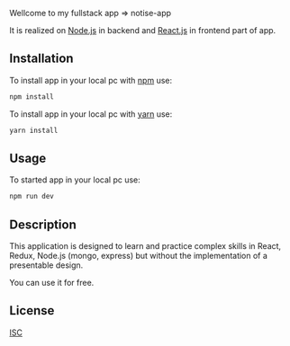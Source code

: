 Wellcome to my fullstack app => notise-app

It is realized on [Node.js](https://nodejs.org/en/download/) in backend
and [React.js](https://reactjs.org/) in frontend part of app.

## Installation

To install app in your local pc with [npm](https://docs.npmjs.com/cli/v9/commands/npm-install) use:

```bash
npm install
```

To install app in your local pc with [yarn](https://classic.yarnpkg.com/lang/en/docs/cli/install/) use:

```bash
yarn install
```

## Usage

To started app in your local pc use:

```bash
npm run dev
```

## Description

This application is designed to learn and practice complex skills in React, Redux, Node.js (mongo, express)
but without the implementation of a presentable design.

You can use it for free.

## License

[ISC](https://opensource.org/licenses/ISC)
